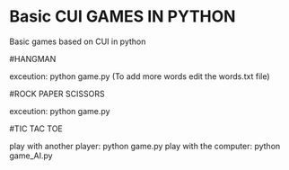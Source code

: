 # Basic CUI GAMES IN PYTHON
Basic games based on CUI in python

#HANGMAN

exceution: python game.py
(To add more words edit the words.txt file)

#ROCK PAPER SCISSORS

exceution: python game.py

#TIC TAC TOE

play with another player: python game.py
play with the computer: python game_AI.py
